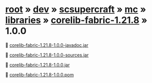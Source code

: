 # [root](/) » [dev](/dev) » [scsupercraft](/dev/scsupercraft) » [mc](/dev/scsupercraft/mc) » [libraries](/dev/scsupercraft/mc/libraries) » [corelib-fabric-1.21.8](/dev/scsupercraft/mc/libraries/corelib-fabric-1.21.8) » 1.0.0


📄 [corelib-fabric-1.21.8-1.0.0-javadoc.jar](/dev/scsupercraft/mc/libraries/corelib-fabric-1.21.8/1.0.0/corelib-fabric-1.21.8-1.0.0-javadoc.jar)

📄 [corelib-fabric-1.21.8-1.0.0-sources.jar](/dev/scsupercraft/mc/libraries/corelib-fabric-1.21.8/1.0.0/corelib-fabric-1.21.8-1.0.0-sources.jar)

📄 [corelib-fabric-1.21.8-1.0.0.jar](/dev/scsupercraft/mc/libraries/corelib-fabric-1.21.8/1.0.0/corelib-fabric-1.21.8-1.0.0.jar)

📄 [corelib-fabric-1.21.8-1.0.0.pom](/dev/scsupercraft/mc/libraries/corelib-fabric-1.21.8/1.0.0/corelib-fabric-1.21.8-1.0.0.pom)